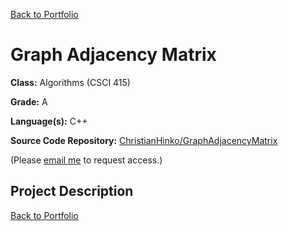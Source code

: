 [Back to Portfolio](./)

# Graph Adjacency Matrix

**Class:** Algorithms (CSCI 415)

**Grade:** A

**Language(s):** C++

**Source Code Repository:** [ChristianHinko/GraphAdjacencyMatrix](https://github.com/ChristianHinko/GraphAdjacencyMatrix)

(Please [email me](mailto:cthinkle9@csustudent.net?subject=GitHub%20Access) to request access.)

## Project Description

[Back to Portfolio](./)

